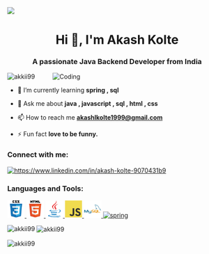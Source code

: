 <img src="https://thumbs.gfycat.com/BetterHandmadeGull-size_restricted.gif">
<h1 align="center">Hi 👋, I'm Akash Kolte</h1>
<h3 align="center">A passionate Java Backend Developer from India</h3>
<img align="right" alt="Coding" width="400" src ="https://cdn.dribbble.com/users/1162077/screenshots/3848914/programmer.gif">
<p align="left"> <img src="https://komarev.com/ghpvc/?username=akkii99&label=Profile%20views&color=0e75b6&style=flat" alt="akkii99" /> </p>

- 🌱 I’m currently learning **spring , sql**

- 💬 Ask me about **java , javascript , sql , html , css**

- 📫 How to reach me **akashlkolte1999@gmail.com**

- ⚡ Fun fact **love to be funny.**

<h3 align="left">Connect with me:</h3>
<p align="left">
  
<a href="https://www.linkedin.com/in/akash-kolte-9070431b9/" target="blank" ><img align="center" src="https://raw.githubusercontent.com/rahuldkjain/github-profile-readme-generator/master/src/images/icons/Social/linked-in-alt.svg" alt="https://www.linkedin.com/in/akash-kolte-9070431b9" height="30" width="40" /></a>
</p>

<h3 align="left">Languages and Tools:</h3>
<p align="left"> <a href="https://www.w3schools.com/css/" target="_blank" rel="noreferrer"> <img src="https://raw.githubusercontent.com/devicons/devicon/master/icons/css3/css3-original-wordmark.svg" alt="css3" width="40" height="40"/> </a> <a href="https://www.w3.org/html/" target="_blank" rel="noreferrer"> <img src="https://raw.githubusercontent.com/devicons/devicon/master/icons/html5/html5-original-wordmark.svg" alt="html5" width="40" height="40"/> </a> <a href="https://www.java.com" target="_blank" rel="noreferrer"> <img src="https://raw.githubusercontent.com/devicons/devicon/master/icons/java/java-original.svg" alt="java" width="40" height="40"/> </a> <a href="https://developer.mozilla.org/en-US/docs/Web/JavaScript" target="_blank" rel="noreferrer"> <img src="https://raw.githubusercontent.com/devicons/devicon/master/icons/javascript/javascript-original.svg" alt="javascript" width="40" height="40"/> </a> <a href="https://www.mysql.com/" target="_blank" rel="noreferrer"> <img src="https://raw.githubusercontent.com/devicons/devicon/master/icons/mysql/mysql-original-wordmark.svg" alt="mysql" width="40" height="40"/> </a> <a href="https://spring.io/" target="_blank" rel="noreferrer"> <img src="https://www.vectorlogo.zone/logos/springio/springio-icon.svg" alt="spring" width="40" height="40"/> </a> </p>

<p><img align="left" src="https://github-readme-stats.vercel.app/api/top-langs?username=akkii99&show_icons=true&locale=en&layout=compact" alt="akkii99" /></p>

<p>&nbsp;<img align="center" src="https://github-readme-stats.vercel.app/api?username=akkii99&show_icons=true&locale=en" alt="akkii99" /></p>

<p><img align="center" src="https://github-readme-streak-stats.herokuapp.com/?user=akkii99&" alt="akkii99" /></p>
